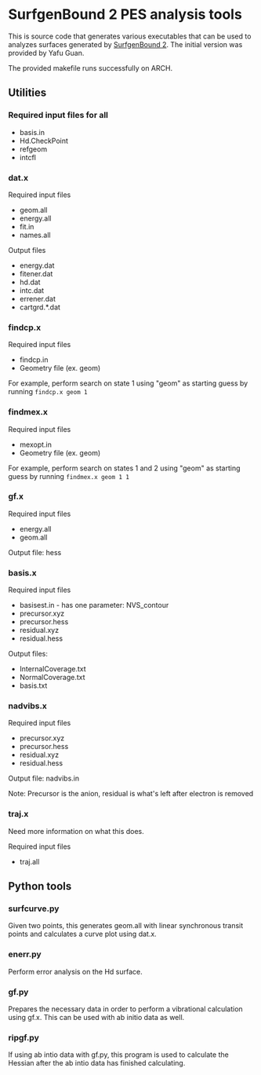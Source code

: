 # SurfgenBound 2 PES analysis tools
This is source code that generates various executables that can be used to analyzes surfaces generated by [SurfgenBound 2](https://github.com/cavanes1/SurfgenBound2). The initial version was provided by Yafu Guan.

The provided makefile runs successfully on ARCH.

## Utilities

### Required input files for all
* basis.in
* Hd.CheckPoint
* refgeom
* intcfl

### dat.x
Required input files
* geom.all
* energy.all
* fit.in
* names.all

Output files
* energy.dat
* fitener.dat
* hd.dat
* intc.dat
* errener.dat
* cartgrd.*.dat

### findcp.x
Required input files
* findcp.in
* Geometry file (ex. geom)

For example, perform search on state 1 using "geom" as starting guess by running `findcp.x geom 1`

### findmex.x
Required input files
* mexopt.in
* Geometry file (ex. geom)

For example, perform search on states 1 and 2 using "geom" as starting guess by running `findmex.x geom 1 1`

### gf.x
Required input files
* energy.all
* geom.all

Output file: hess

### basis.x
Required input files
* basisest.in - has one parameter: NVS_contour
* precursor.xyz
* precursor.hess
* residual.xyz
* residual.hess

Output files:
* InternalCoverage.txt
* NormalCoverage.txt
* basis.txt

### nadvibs.x
Required input files
* precursor.xyz
* precursor.hess
* residual.xyz
* residual.hess

Output file: nadvibs.in

Note: Precursor is the anion, residual is what's left after electron is removed

### traj.x
Need more information on what this does.

Required input files
* traj.all

## Python tools

### surfcurve.py
Given two points, this generates geom.all with linear synchronous transit points and calculates a curve plot using dat.x.

### enerr.py
Perform error analysis on the Hd surface.

### gf.py
Prepares the necessary data in order to perform a vibrational calculation using gf.x.
This can be used with ab initio data as well.

### ripgf.py
If using ab intio data with gf.py, this program is used to calculate the Hessian after the ab intio data has finished calculating.
